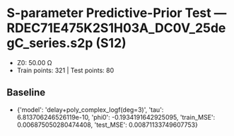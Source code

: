 # S-parameter Predictive-Prior Test — RDEC71E475K2S1H03A_DC0V_25degC_series.s2p (S12)
- Z0: 50.00 Ω
- Train points: 321  |  Test points: 80

## Baseline
- {'model': 'delay+poly_complex_logf(deg=3)', 'tau': 6.813706246526119e-10, 'phi0': -0.1934191642925095, 'train_MSE': 0.006875050280474408, 'test_MSE': 0.00871133749607753}